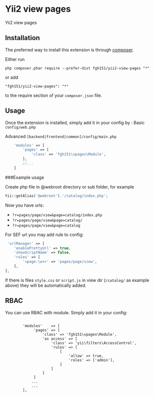 Yii2 view pages
===============
Yii2 view pages

Installation
------------

The preferred way to install this extension is through [composer](http://getcomposer.org/download/).

Either run

```
php composer.phar require --prefer-dist fgh151/yii2-view-pages "*"
```

or add

```
"fgh151/yii2-view-pages": "*"
```

to the require section of your `composer.json` file.


Usage
-----

Once the extension is installed, simply add it in your config by  :
Basic ```config/web.php```

Advanced ```[backend|frontend|common]/config/main.php```

```php
    'modules' => [
        'pages' => [
            'class' => 'fgh151\vpages\Module',
        ],
        //...
    ]
```

###Example usage 

Create php file in @webroot directory or sub folder, for example
```php
Yii::getAlias('@webroot').'/catalog/index.php';
```

Now you have urls:

* ```?r=pages/page/view&page=catalog/index.php```
* ```?r=pages/page/view&page=catalog/```
* ```?r=pages/page/view&page=catalog```

For SEF url you may add rule to config:

```php
 'urlManager' => [
    'enablePrettyUrl' => true,
    'showScriptName' => false,
    'rules' => [
        '<page:\w+>' => 'pages/page/view',
    ],
],
```

If there is files ```style.css``` or ```script.js``` in view dir (```/catalog/``` as example above) they will be automatically added.

RBAC
----

You can use RBAC with module. Simply add it in your config:

```

        'modules'    => [
             'pages' => [
                 'class' => 'fgh151\vpages\Module',
                 'as access' => [
                     'class' => 'yii\filters\AccessControl',
                     'rules' => [
                         [
                             'allow' => true,
                             'roles' => ['admin'],
                         ]
                     ]
                 ]
             ]
            ...
            ...
        ],
```